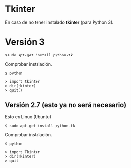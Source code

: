 # Tkinter

En caso de no tener instalado **tkinter** (para Python 3).



# Versión 3

```
$sudo apt-get install python-tk
```


Comprobar instalación.

```
$ python
```


```
> import tkinter
> dir(tkinter)
> quit()
```




## Versión 2.7 (esto ya no será necesario)

Esto en Linux (Ubuntu)
```
$ sudo apt-get install python-tk
```

Comprobar instalación.

```
$ python
```


```
> import Tkinter
> dir(Tkinter)
> quit
```
